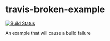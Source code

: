 # travis-broken-example
[![Build Status](https://travis-ci.org/CynoTest/travis-broken-example.svg?branch=master)](https://travis-ci.org/CynoTest/travis-broken-example)


An example that will cause a build failure
